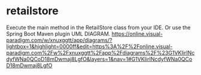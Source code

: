 # retailstore
Execute the main method in the RetailStore class from your IDE. Or use the Spring Boot Maven plugin 
UML DIAGRAM. https://online.visual-paradigm.com/w/xnuxggtt/app/diagrams/?lightbox=1&highlight=0000ff&edit=https%3A%2F%2Fonline.visual-paradigm.com%2Fw%2Fxnuxggtt%2Fapp%2Fdiagrams%2F%23G1VKIirINcdyfWNa0QCoD18mDwmaj8LgfO&layers=1&nav=1#G1VKIirINcdyfWNa0QCoD18mDwmaj8LgfO
